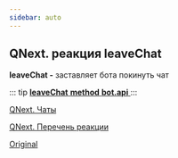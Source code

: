 ```yaml
---
sidebar: auto
---
```


## QNext. реакция leaveChat

**leaveChat -** заставляет бота покинуть чат


::: tip
[**leaveChat**   **method**   **bot.api** ](https://core.telegram.org/bots/api#leavechat)
:::

[QNext. Чаты](/docs-test/ph/admin/chat-about)

[QNext. Перечень реакции](/docs-test/ph/reactions)



[Original](https://telegra.ph/QNext-admin-reaction-leaveChat-05-07)